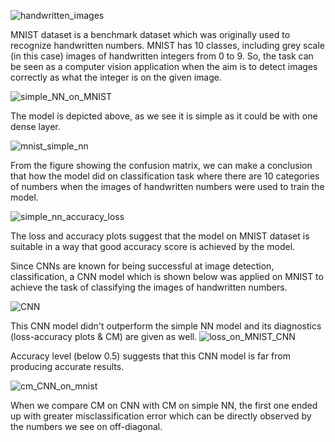 
![handwritten_images](https://github.com/gbulbul/simple-ANN-application-on-MNIST/assets/79763247/441a4c18-372a-4705-8b49-989ddd614378)

MNIST dataset is a benchmark dataset which was originally used to recognize handwritten numbers. MNIST has 10 classes, including grey scale (in this case) images of handwritten integers from 0 to 9. So, the task can be seen as a computer vision application when the aim is to detect images correctly as what the integer is on the given image. 


![simple_NN_on_MNIST](https://github.com/gbulbul/simple-ANN-application-on-MNIST/assets/79763247/614d0fbc-05ae-46b7-8450-d0cffc0fc7e6)

The model is depicted above, as we see it is simple as it could be with one dense layer.


![mnist_simple_nn](https://github.com/gbulbul/simple-ANN-application-on-MNIST/assets/79763247/e8190dda-fa0b-40f4-9acd-8082bff9998b)

From the figure showing the confusion matrix, we can make a conclusion that how the model did on classification task where there are 10 categories of numbers when the images of handwritten numbers were used to train the model.


![simple_nn_accuracy_loss](https://github.com/gbulbul/simple-ANN-application-on-MNIST/assets/79763247/4acbab1e-abe8-4b96-8ae0-10621082746d)

The loss and accuracy plots suggest that the model on MNIST dataset is suitable in a way that good accuracy score is achieved by the model.


Since CNNs are known for being successful at image detection, classification, a CNN model which is shown below was applied on MNIST to achieve the task of classifying the images of handwritten numbers.

![CNN](https://github.com/gbulbul/Recognizing-handwritten-numbers-by-a-simple-neural-net-and-CNN/assets/79763247/3ab8054e-02e4-4705-8857-e22ade713666)

This CNN model didn't outperform the simple NN model and its diagnostics (loss-accuracy plots & CM) are given as well.
![loss_on_MNIST_CNN](https://github.com/gbulbul/Recognizing-handwritten-numbers-by-a-simple-neural-net-and-CNN/assets/79763247/f0cc8edc-6fdb-4081-b674-71850f6195ba)

Accuracy level (below 0.5) suggests that this CNN model is far from producing accurate results.

![cm_CNN_on_mnist](https://github.com/gbulbul/Recognizing-handwritten-numbers-by-a-simple-neural-net-and-CNN/assets/79763247/7b2bc33c-1614-49e4-85ce-437ad0aac05a)

When we compare CM on CNN with CM on simple NN, the first one ended up with greater misclassification error which can be directly observed by the numbers we see on off-diagonal. 


